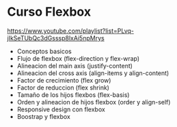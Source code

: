 # Curso Flexbox

https://www.youtube.com/playlist?list=PLvq-jIkSeTUbQc3dGsssp8lxAi5npMrys

- Conceptos basicos
- Flujo de flexbox (flex-direction y flex-wrap)
- Alineacion del main axis (justify-content)
- Alineacion del cross axis (align-items y align-content)
- Factor de crecimiento (flex grow)
- Factor de reduccion (flex shrink)
- Tamaño de los hijos flexbos (flex-basis)
- Orden y alineacion de hijos flexbox (order y align-self)
- Responsive design con flexbox
- Boostrap y flexbox
